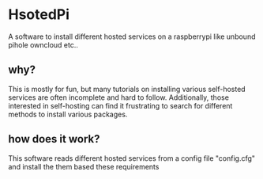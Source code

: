 # HsotedPi 
A software to install different hosted services on a raspberrypi
like unbound pihole owncloud etc..

## why?
This is mostly for fun, but many tutorials on installing various self-hosted services are often incomplete and hard to follow. 
Additionally, those interested in self-hosting can find it frustrating to search for different methods to install various packages.

## how does it work?
This software reads different hosted services from a  config file
"config.cfg" and install the them based these requirements

